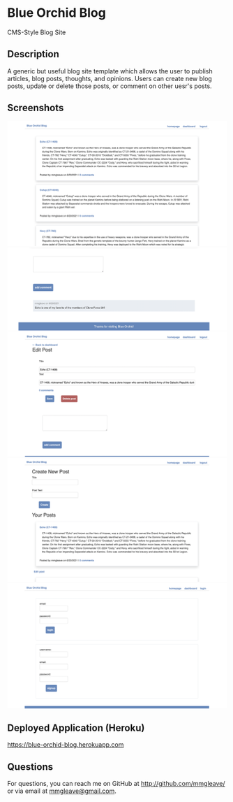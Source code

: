 # Blue Orchid Blog
CMS-Style Blog Site

## Description
A generic but useful blog site template which allows the user to publish articles, blog posts, thoughts, and opinions. Users can create new blog posts, update or delete those posts, or comment on other uesr's posts.

## Screenshots
![Screenshot](public/images/screenshots/blue-orchid-screenshot-1.png)
![Screenshot](public/images/screenshots/blue-orchid-screenshot-2.png)
![Screenshot](public/images/screenshots/blue-orchid-screenshot-3.png)
![Screenshot](public/images/screenshots/blue-orchid-screenshot-4.png)
![Screenshot](public/images/screenshots/blue-orchid-screenshot-5.png)


## Deployed Application (Heroku)
https://blue-orchid-blog.herokuapp.com 

## Questions
For questions, you can reach me on GitHub at http://github.com/mmgleave/ or via email at mmgleave@gmail.com.
